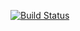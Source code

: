 [![Build Status](https://travis-ci.org/DiogoPires22/android_ipc.svg?branch=master)](https://travis-ci.org/DiogoPires22/android_ipc)

